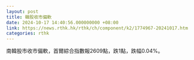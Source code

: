 ```yaml
---
layout: post
title: 韓股收市偏軟
date: 2024-10-17 14:40:56.000000000 +08:00
link: https://news.rthk.hk/rthk/ch/component/k2/1774967-20241017.htm
categories: rthk
---
```


南韓股市收市偏軟，首爾綜合指數報2609點，跌1點，跌幅0.04%。
